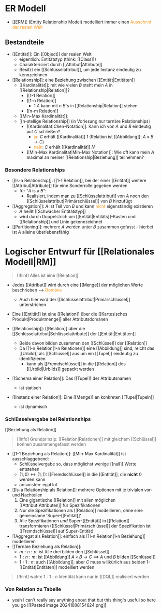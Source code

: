 # ER Modell

- [[ERM]] (Entity Relationship Model) modelliert immer einen <span style="color:rgb(245, 154, 35)">Ausschnitt der realen Welt</span> 

## Bestandteile
- [[Entität]]: Ein [[Object]] der realen Welt
	- eigentlich: Entitätstyp (think: [[Class]])
	- Charakterisiert durch [[Attribut|Attribute]]
	- Besitzt ein [[Schlüsselattribut]], um jede Instanz eindeutig zu kennzeichnen
- [[Relationship]]: eine Beziehung zwischen [[Entität|Entitäten]]
	- [[Kardinalität]]: mit wie vielen $B$ steht mein $A$ in [[Relationship|Relation]]?
		- [[1-1 Relation]]
		- [[1-n Relation]]
			- $1$ $A$ kann mit $n$ $B$'s in [[Relationship|Relation]] stehen
		- [[n-m Relation]]
	- [[Min-Max Kardinalität]]: 
	- [[n-stellige Relationship]] (in Vorlesung nur ternäre Relationships)
		- [[Kardinalität|Chen-Notation]]: Kann ich von $A$ und $B$ eindeutig auf $C$ schließen?
			- <span style="color:rgb(245, 154, 35)">ja</span>: $C$ erhält [[Kardinalität]] $1$ (Relation ist [[Abbildung]]: $A \times B \rightarrow C$)
			- <span style="color:rgb(245, 154, 35)">nein</span>: $C$ erhält [[Kardinalität]] $N$
		- [[Min-Max Kardinalität|Min-Max Notation]]: Wie oft kann mein $A$ maximal an meiner [[Relationship|Beziehung]] teilnehmen? 
### Besondere Relationships
- [[Is-a Relationship]]: [[1-1 Relation]], bei der einer [[Entität]] weitere [[Attribut|Attribute]] für eine Sonderrolle gegeben werden
	- für "$A$ is a $B$":
		- Realisiert, indem man zu [[Schlüsselattribut]] von $A$ noch den [[Schlüsselattribut|Primärschlüssel]] von $B$ hinzufügt
- [[Aggregation]]: $A$ ist Teil von $B$ und kann <span style="color:rgb(245, 154, 35)">nicht</span> eigenständig existieren
	- $A$ heißt [[Schwacher Entitätstyp]]
	- wird durch Doppelstrich um [[Entität|Entitäts]]-Kasten und [[Relationship]] und Linie gekennzeichnet
- [[Partitioning]]: mehrere $A$ werden unter $B$ zusammen gefasst - hierbei ist $A$ alleine überlebensfähig

# Logischer Entwurf für [[Relationales Modell|RM]] 
> [!hint] Alles ist eine [[Relation]]

- Jedes [[Attribut]] wird durch eine [[Menge]] der möglichen Werte beschrieben --> <span style="color:rgb(245, 154, 35)">Domäne</span> 
	- Auch hier wird der [[Schlüsselattribut|Primärschlüssel]] unterstrichen
- Eine [[Entität]] ist eine [[Relation]] über die [[Kartesisches Produkt|Produktmenge]] aller Attributsdomänen
- [[Relationship]]: [[Relation]] über die [[Schlüsselattribut|Schlüsselattribute]] der [[Entität|Entitäten]]
	- Beide davon bilden zusammen den [[Schlüssel]] der [[Relation]]
	- Da [[1-n Relation|1-n Relationen]] eine [[Abbildung]] sind, reicht das [[Urbild]] als [[Schlüssel]] aus um ein [[Tupel]] eindeutig zu identifizieren
		- kann als [[Fremdschlüssel]] in die [[Relation]] des [[Urbild|Urbilds]] gepackt werden

- [[Schema einer Relation]]: Das [[Tupel]] der Attributsnamen
	- ist statisch
- [[Instanz einer Relation]]: Eine [[Menge]] an konkreten [[Tupel|Tupeln]]
	- ist dynamisch


### Schlüsselvergabe bei Relationships
[[Beziehung als Relation]]
> [!info] Grundprinzip: [[Relation|Relationen]] mit gleichem [[Schlüssel]] können zusammengefasst werden

- [[1-1 Beziehung als Relation]]: [[Min-Max Kardinalität]] ist ausschlaggebend:
	- Schlüsselvergabe so, dass möglichst wenige [[null]] Werte entstehen
	- $(1, 0) \leftrightarrow (1, 1)$: [[Fremdschlüssel]] in die [[Entität]], die **nicht** $0$ werden kann
	- ansonsten: egal lol
- [[Is-a Relationship als Relation]]: mehrere Optionen mit je trivialen vor- und Nachteilen
	1. Eine gigantische [[Relation]] mit allen möglichen [[Attribut|Attributen]] für Spezifikationen
	2. Nur die Spezifikationen als [[Relation]] modellieren, ohne eine gemeinsame 'Super-[[Entität]]'
	3. Alle Spezifikationen _und_ Super-[[Entität]] in [[Relation]] transformieren ([[Schlüssel|Primärschlüssel]] der Spezifikation ist [[Fremdschlüssel]] auf Super-Entität)
- [[Aggregat als Relation]]: einfach als [[1-n Relation|1-n Beziehung]] modellieren
- [[Ternäre Beziehung als Relation]]: 
	- $m:n:p$: ist Alle drei bilden den [[Schlüssel]]
	- $1:n:m$: ist [[Abbildung]] $A \times B \rightarrow C$ ==> $A$ und $B$ bilden [[Schlüssel]]
	- $1:1:n$: auch [[Abbildung]]; aber $C$ muss willkürlich aus beiden $1$-[[Entität|Entitäten]] modelliert werden

> [!hint] wahre $1:1:n$ Identität kann nur in [[DQL]] realisiert werden


### Von Relation zu Tabelle
- yeah I can't really say anything about that but this thing's useful so here you go
![[Pasted image 20241008154624.png]]

